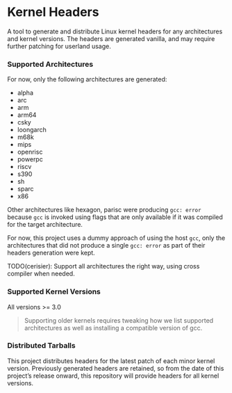 # Kernel Headers

A tool to generate and distribute Linux kernel headers for any architectures and kernel versions.
The headers are generated vanilla, and may require further patching for userland usage.

### Supported Architectures

For now, only the following architectures are generated:
* alpha
* arc
* arm
* arm64
* csky
* loongarch
* m68k
* mips
* openrisc
* powerpc
* riscv
* s390
* sh
* sparc
* x86

Other architectures like hexagon, parisc were producing `gcc: error` because
`gcc` is invoked using flags that are only available if it was compiled for
the target architecture.

For now, this project uses a dummy approach of using the host `gcc`, only
the architectures that did not produce a single `gcc: error` as part of their
headers generation were kept.

TODO(cerisier): Support all architectures the right way, using cross compiler when needed.

### Supported Kernel Versions

All versions >= 3.0

> Supporting older kernels requires tweaking how we list supported architectures
> as well as installing a compatible version of gcc.

### Distributed Tarballs

This project distributes headers for the latest patch of each minor kernel version. Previously generated headers are retained, so from the date of this project’s release onward, this repository will provide headers for all kernel versions.
